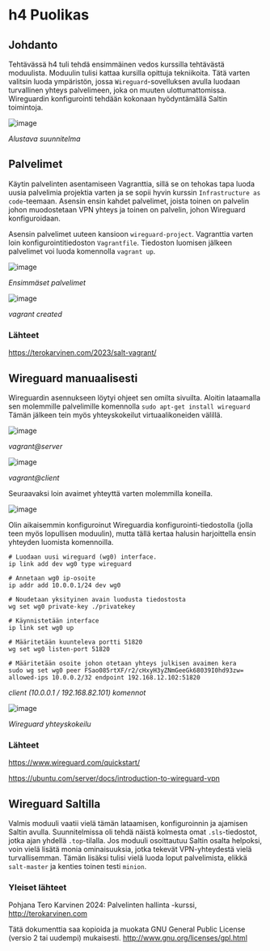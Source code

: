 # h4 Puolikas

## Johdanto

Tehtävässä h4 tuli tehdä ensimmäinen vedos kurssilla tehtävästä moduulista. Moduulin tulisi kattaa kursilla opittuja tekniikoita. Tätä varten valitsin luoda ympäristön, jossa `Wireguard`-sovelluksen avulla luodaan turvallinen yhteys palvelimeen, joka on muuten ulottumattomissa. Wireguardin konfigurointi tehdään kokonaan hyödyntämällä Saltin toimintoja.

![image](https://github.com/user-attachments/assets/9fce1332-ce2d-4c29-bb97-4a146721bff9)

_Alustava suunnitelma_

## Palvelimet

Käytin palvelinten asentamiseen Vagranttia, sillä se on tehokas tapa luoda uusia palvelimia projektia varten ja se sopii hyvin kurssin `Infrastructure as code`-teemaan. Asensin ensin kahdet palvelimet, joista toinen on palvelin johon muodostetaan VPN yhteys ja toinen on palvelin, johon Wireguard konfiguroidaan.

Asensin palvelimet uuteen kansioon `wireguard-project`. Vagranttia varten loin konfigurointitiedoston `Vagrantfile`. Tiedoston luomisen jälkeen palvelimet voi luoda komennolla `vagrant up`.

![image](https://github.com/user-attachments/assets/eabce949-dd06-4898-bb92-629273c23fc9)

_Ensimmäset palvelimet_

![image](https://github.com/user-attachments/assets/2daef2eb-2277-473c-8355-abd4779d2a53)

_vagrant created_

### Lähteet

https://terokarvinen.com/2023/salt-vagrant/

## Wireguard manuaalisesti

Wireguardin asennukseen löytyi ohjeet sen omilta sivuilta. Aloitin lataamalla sen molemmille palvelimille komennolla `sudo apt-get install wireguard` Tämän jälkeen tein myös yhteyskokeilut virtuaalikoneiden välillä.

![image](https://github.com/user-attachments/assets/8f814c68-6544-4995-90cd-531b17906a6a)

_vagrant@server_

![image](https://github.com/user-attachments/assets/f2be1b05-c23c-4600-bfa7-bc3f031fde66)

_vagrant@client_

Seuraavaksi loin avaimet yhteyttä varten molemmilla koneilla.

![image](https://github.com/user-attachments/assets/fafaf1a1-28df-4cfd-bcf3-35b2964cd935)

Olin aikaisemmin konfiguroinut Wireguardia konfigurointi-tiedostolla (jolla teen myös lopullisen moduulin), mutta tällä kertaa halusin harjoittella ensin yhteyden luomista komennoilla.

```
# Luodaan uusi wireguard (wg0) interface.
ip link add dev wg0 type wireguard

# Annetaan wg0 ip-osoite
ip addr add 10.0.0.1/24 dev wg0 

# Noudetaan yksityinen avain luodusta tiedostosta
wg set wg0 private-key ./privatekey

# Käynnistetään interface
ip link set wg0 up

# Määritetään kuunteleva portti 51820
wg set wg0 listen-port 51820

# Määritetään osoite johon otetaan yhteys julkisen avaimen kera
sudo wg set wg0 peer FSao085rtXF/r2/cHxyH3yZNmGeeGk68039I0hd93zw= allowed-ips 10.0.0.2/32 endpoint 192.168.12.102:51820
```

_client (10.0.0.1 / 192.168.82.101) komennot_

![image](https://github.com/user-attachments/assets/bdd05ca9-06a3-4d5f-9fb5-8715619ed313)

_Wireguard yhteyskokeilu_

### Lähteet

https://www.wireguard.com/quickstart/

https://ubuntu.com/server/docs/introduction-to-wireguard-vpn

## Wireguard Saltilla

Valmis moduuli vaatii vielä tämän lataamisen, konfiguroinnin ja ajamisen Saltin avulla. Suunnitelmissa oli tehdä näistä kolmesta omat `.sls`-tiedostot, jotka ajan yhdellä `.top`-tilalla. Jos moduuli osoittautuu Saltin osalta helpoksi, voin vielä lisätä monia ominaisuuksia, jotka tekevät VPN-yhteydestä vielä turvallisemman. Tämän lisäksi tulisi vielä luoda loput palvelimista, elikkä `salt-master` ja kenties toinen testi `minion`.

### Yleiset lähteet

Pohjana Tero Karvinen 2024: Palvelinten hallinta -kurssi, http://terokarvinen.com

Tätä dokumenttia saa kopioida ja muokata GNU General Public License (versio 2 tai uudempi) mukaisesti. http://www.gnu.org/licenses/gpl.html

